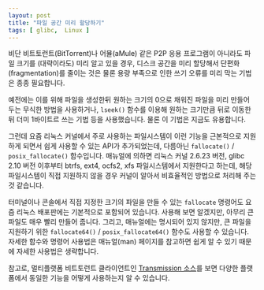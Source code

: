 ```yaml
---
layout: post
title: "파일 공간 미리 할당하기"
tags: [ glibc,  Linux ]
---
```


비단 비트토런트(BitTorrent)나 어뮬(aMule) 같은 P2P 응용 프로그램이 아니라도 파일 크기를 (대략이라도) 미리 알고 있을 경우, 디스크 공간을 미리 할당해서 단편화(fragmentation)를 줄이는 것은 물론 용량 부족으로 인한 쓰기 오류를 미리 막는 기법은 종종 필요합니다.

예전에는 이를 위해 파일을 생성한뒤 원하는 크기의 0으로 채워진 파일을 미리 만들어 두는 무식한 방법을 사용하거나, `lseek()` 함수를 이용해 원하는 크기만큼 뒤로 이동한 뒤 더미 1바이트르 쓰는 기법 등을 사용했습니다. 물론 이 기법은 지금도 유용합니다.

그런데 요즘 리눅스 커널에서 주로 사용하는 파일시스템이 이런 기능을 근본적으로 지원하게 되면서 쉽게 사용할 수 있는 API가 추가되었는데, 다름아닌 `fallocate()` / `posix_fallocate()` 함수입니다. 매뉴얼에 의하면 리눅스 커널 2.6.23 버전, glibc 2.10 버전 이후부터 btrfs, ext4, ocfs2, xfs 파일시스템에서 지원한다고 하는데, 해당 파일시스템이 직접 지원하지 않을 경우 커널이 알아서 비효율적인 방법으로 처리해 주는 것 같습니다.

터미널이나 콘솔에서 직접 지정한 크기의 파일을 만들 수 있는 `fallocate` 명령어도 요즘 리눅스 배포판에는 기본적으로 포함되어 있습니다. 사용해 보면 알겠지만, 아무리 큰 파일도 매우 빨리 만들어 줍니다. 그리고, 매뉴얼에는 명시되어 있지 않지만, 큰 파일을 지원하기 위한 `fallocate64()` / `posix_fallocate64()` 함수도 사용할 수 있습니다. 자세한 함수와 명령어 사용법은 매뉴얼(man) 페이지를 참고하면 쉽게 알 수 있기 때문에 자세한 사용법은 생략합니다.

참고로, 멀티플랫폼 비트토런트 클라이언트인 [Transmission 소스](https://trac.transmissionbt.com/browser/trunk/libtransmission/fdlimit.c#L106)를 보면 다양한 플랫폼에서 동일한 기능을 어떻게 사용하는지 알 수 있습니다.
